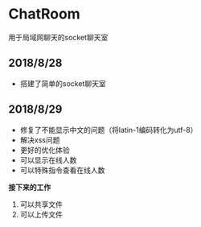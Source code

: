 # ChatRoom
用于局域网聊天的socket聊天室

## 2018/8/28
- 搭建了简单的socket聊天室
## 2018/8/29
- 修复了不能显示中文的问题（将latin-1编码转化为utf-8）
- 解决xss问题
- 更好的优化体验
- 可以显示在线人数
- 可以特殊指令查看在线人数

**接下来的工作**

1. 可以共享文件
2. 可以上传文件

